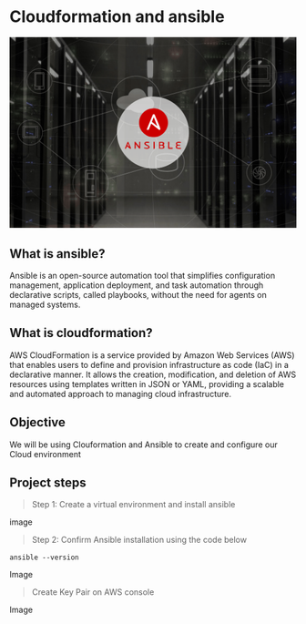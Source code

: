 # Cloudformation and ansible


![Ansible](./img/1.png)

## What is ansible?


Ansible is an open-source automation tool that simplifies configuration management, application deployment, and task automation through declarative scripts, called playbooks, without the need for agents on managed systems.

## What is cloudformation?

AWS CloudFormation is a service provided by Amazon Web Services (AWS) that enables users to define and provision infrastructure as code (IaC) in a declarative manner. It allows the creation, modification, and deletion of AWS resources using templates written in JSON or YAML, providing a scalable and automated approach to managing cloud infrastructure.

## Objective

We will be using Clouformation and Ansible to create and configure our Cloud environment


## Project steps

> Step 1: Create a virtual environment and install ansible

image

> Step 2: Confirm Ansible installation using the code below

```
ansible --version
```

Image

> Create Key Pair on AWS console


Image